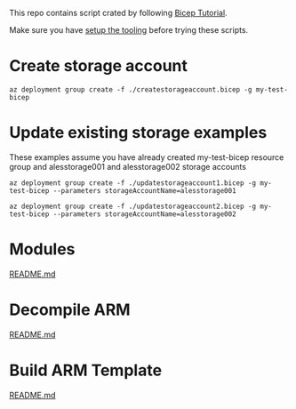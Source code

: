 This repo contains script crated by following [Bicep Tutorial](https://github.com/Azure/bicep/blob/main/docs/tutorial/01-simple-template.md).

Make sure you have [setup the tooling](https://github.com/Azure/bicep) before trying these scripts.

# Create storage account

```
az deployment group create -f ./createstorageaccount.bicep -g my-test-bicep 
```

# Update existing storage examples

These examples assume you have already created my-test-bicep resource group and alesstorage001 and alesstorage002 storage accounts

```
az deployment group create -f ./updatestorageaccount1.bicep -g my-test-bicep --parameters storageAccountName=alesstorage001
```

```
az deployment group create -f ./updatestorageaccount2.bicep -g my-test-bicep --parameters storageAccountName=alesstorage002
```

# Modules

[README.md](/modules-example/README.md)

# Decompile ARM

[README.md](/decompile-example/README.md)

# Build ARM Template

[README.md](/build-example/README.md)